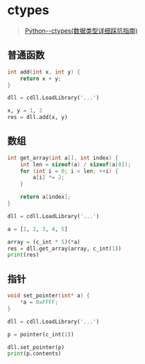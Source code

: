 <!--
 * @Brief        : 
 * @Author       : dmjcb
 * @Date         : 2023-11-18 21:54:04
 * @LastEditors  : dmjcb@outlook.com
 * @LastEditTime : 2024-09-28 14:35:29
-->

# ctypes

> [Python--ctypes(数据类型详细踩坑指南)](https://zhuanlan.zhihu.com/p/145165873)

## 普通函数

```c++
int add(int x, int y) {
    return x + y;
}
```

```py
dll = cdll.LoadLibrary('...')

x, y = 1, 2
res = dll.add(x, y)
```

## 数组

```c
int get_array(int a[], int index) {
    int len = sizeof(a) / sizeof(a[0]);
    for (int i = 0; i < len; ++i) {
        a[i] *= 2;
    }

    return a[index];
}
```

```py
dll = cdll.LoadLibrary('...')

a = [1, 2, 3, 4, 5]

array = (c_int * 5)(*a)
res = dll.get_array(array, c_int(1))
print(res)

```


## 指针

```c++
void set_pointer(int* a) {
    *a = 0xFFFF;
}
```

```py
dll = cdll.LoadLibrary('...')

p = pointer(c_int(1))

dll.set_pointer(p)
print(p.contents)
```